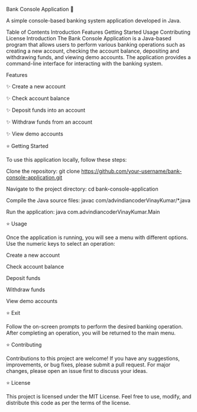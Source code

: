 Bank Console Application 🏦

A simple console-based banking system application developed in Java.

Table of Contents
Introduction
Features
Getting Started
Usage
Contributing
License
Introduction
The Bank Console Application is a Java-based program that allows users to perform various banking operations such as creating a new account, checking the account balance, depositing and withdrawing funds, and viewing demo accounts. The application provides a command-line interface for interacting with the banking system.

Features

✨ Create a new account

✨ Check account balance

✨ Deposit funds into an account

✨ Withdraw funds from an account

✨ View demo accounts


⭐️ Getting Started

To use this application locally, follow these steps:


Clone the repository: git clone https://github.com/your-username/bank-console-application.git

Navigate to the project directory: cd bank-console-application

Compile the Java source files: javac com/advindiancoderVinayKumar/*.java

Run the application: java com.advindiancoderVinayKumar.Main

⭐️ Usage

Once the application is running, you will see a menu with different options. Use the numeric keys to select an operation:


Create a new account

Check account balance

Deposit funds

Withdraw funds

View demo accounts

⭐️ Exit

Follow the on-screen prompts to perform the desired banking operation. After completing an operation, you will be returned to the main menu.


⭐️ Contributing

Contributions to this project are welcome! If you have any suggestions, improvements, or bug fixes, please submit a pull request. For major changes, please open an issue first to discuss your ideas.


⭐️ License

This project is licensed under the MIT License. Feel free to use, modify, and distribute this code as per the terms of the license.
